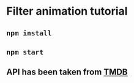 # Filter animation tutorial

## `npm install`

## `npm start`

## API has been taken from [TMDB](https://github.com/www.themoviedb.org/settings/api)
